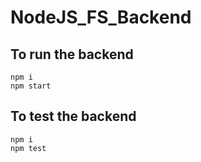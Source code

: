 # NodeJS_FS_Backend

## To run the backend

```shell
npm i 
npm start
```
## To test the backend 
```shell
npm i 
npm test
```